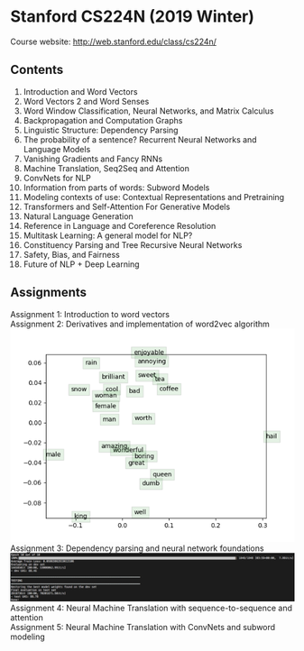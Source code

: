 # Stanford CS224N (2019 Winter)
Course website: http://web.stanford.edu/class/cs224n/

## Contents
1. Introduction and Word Vectors 
2. Word Vectors 2 and Word Senses
3. Word Window Classification, Neural Networks, and Matrix Calculus 
4. Backpropagation and Computation Graphs 
5. Linguistic Structure: Dependency Parsing 
6. The probability of a sentence? Recurrent Neural Networks and Language Models 
7. Vanishing Gradients and Fancy RNNs 
8. Machine Translation, Seq2Seq and Attention 
9. ConvNets for NLP 
10. Information from parts of words: Subword Models 
11. Modeling contexts of use: Contextual Representations and Pretraining 
12. Transformers and Self-Attention For Generative Models 
13. Natural Language Generation 
14. Reference in Language and Coreference Resolution 
15. Multitask Learning: A general model for NLP?
16. Constituency Parsing and Tree Recursive Neural Networks 
17. Safety, Bias, and Fairness
18. Future of NLP + Deep Learning 

## Assignments
Assignment 1: Introduction to word vectors  
Assignment 2: Derivatives and implementation of word2vec algorithm  
![alt text](https://github.com/gyz0807-ai/stanford_cs224n/blob/master/assignment_2/word_vectors.png)  
Assignment 3: Dependency parsing and neural network foundations  
![alt text](https://github.com/gyz0807-ai/stanford_cs224n/blob/master/assignment_3/results.png)  
Assignment 4: Neural Machine Translation with sequence-to-sequence and attention  
Assignment 5: Neural Machine Translation with ConvNets and subword modeling  
